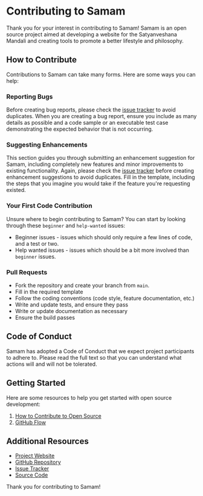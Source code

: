 # Contributing to Samam

Thank you for your interest in contributing to Samam! Samam is an open source project aimed at developing a website for the Satyanveshana Mandali and creating tools to promote a better lifestyle and philosophy.

## How to Contribute

Contributions to Samam can take many forms. Here are some ways you can help:

### Reporting Bugs

Before creating bug reports, please check the [issue tracker](https://github.com/khuddus/samam/issues) to avoid duplicates. When you are creating a bug report, ensure you include as many details as possible and a code sample or an executable test case demonstrating the expected behavior that is not occurring.

### Suggesting Enhancements

This section guides you through submitting an enhancement suggestion for Samam, including completely new features and minor improvements to existing functionality. Again, please check the [issue tracker](https://github.com/khuddus/samam/issues) before creating enhancement suggestions to avoid duplicates. Fill in the template, including the steps that you imagine you would take if the feature you're requesting existed.

### Your First Code Contribution

Unsure where to begin contributing to Samam? You can start by looking through these `beginner` and `help-wanted` issues:

- Beginner issues - issues which should only require a few lines of code, and a test or two.
- Help wanted issues - issues which should be a bit more involved than `beginner` issues.

### Pull Requests

- Fork the repository and create your branch from `main`.
- Fill in the required template
- Follow the coding conventions (code style, feature documentation, etc.)
- Write and update tests, and ensure they pass
- Write or update documentation as necessary
- Ensure the build passes

## Code of Conduct

Samam has adopted a Code of Conduct that we expect project participants to adhere to. Please read the full text so that you can understand what actions will and will not be tolerated.

## Getting Started

Here are some resources to help you get started with open source development:

1. [How to Contribute to Open Source](https://opensource.guide/how-to-contribute/)
2. [GitHub Flow](https://guides.github.com/introduction/flow/)

## Additional Resources

- [Project Website](https://samam.org)
- [GitHub Repository](https://github.com/khuddus/samam/)
- [Issue Tracker](https://github.com/khuddus/samam/issues)
- [Source Code](https://github.com/khuddus/samam/)

Thank you for contributing to Samam!
